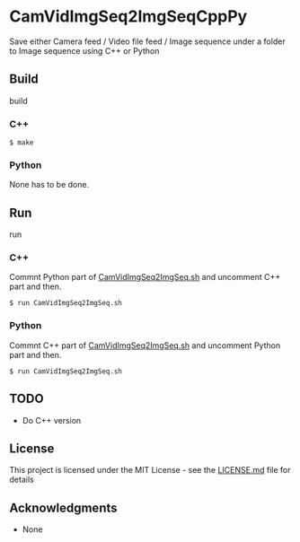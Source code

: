 # CamVidImgSeq2ImgSeqCppPy
Save either Camera feed / Video file feed / Image sequence under a folder to Image sequence using C++ or Python

## Build

build

### C++

```
$ make
```

### Python

None has to be done.

## Run

run

### C++

Commnt Python part of [CamVidImgSeq2ImgSeq.sh](CamVidImgSeq2ImgSeq.sh) and uncomment C++ part and then.
```
$ run CamVidImgSeq2ImgSeq.sh 
```

### Python

Commnt C++ part of [CamVidImgSeq2ImgSeq.sh](CamVidImgSeq2ImgSeq.sh) and uncomment Python part and then.
```
$ run CamVidImgSeq2ImgSeq.sh 
```

## TODO
* Do C++ version

## License

This project is licensed under the MIT License - see the [LICENSE.md](LICENSE.md) file for details

## Acknowledgments

* None
